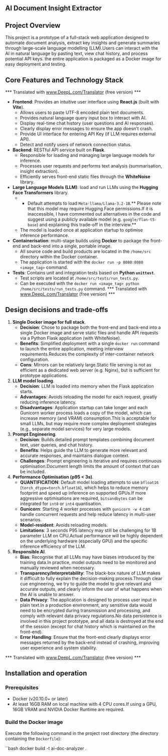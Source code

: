 ## AI Document Insight Extractor

## Project Overview

This project is a prototype of a full-stack web application designed to automate document analysis, extract key insights and generate summaries through large-scale language modelling (LLM).Users can interact with the AI in natural language by pasting text, view chat history, and process potential API keys. the entire application is packaged as a Docker image for easy deployment and testing.

## Core Features and Technology Stack
*** Translated with www.DeepL.com/Translator (free version) ***
* **Frontend**: Provides an intuitive user interface using **React.js** (built with **Vite**).
    * Allows users to paste UTF-8 encoded plain text documents.
    * Provides natural language query input box to interact with AI.
    * Display real-time chat history (user questions and AI responses).
    * Clearly display error messages to ensure the app doesn't crash.
    * Provide UI interface for entering API Key (if LLM requires external API).
    * Detect and notify users of network connection status.
* **Backend**: RESTful API service built on **Flask**.
    * Responsible for loading and managing large language models for inference.
    * Processes user requests and performs text analysis (summarisation, insight extraction).
    * Efficiently serves front-end static files through the **WhiteNoise** library.
* **Large Language Models (LLM)**: load and run LLMs using the **Hugging Face Transformers** library.
    * * Default attempts to load `Meta-llama/Llama-3.2-1B`.** Please note that this model may require Hugging Face permissions.If it is inaccessible, I have commented out alternatives in the code and suggest using a publicly available model (e.g. `google/flan-t5-base`) and explaining this trade-off in the interview.**
    * The model is loaded once at application startup to optimise inference performance.
* **Containerisation**: multi-stage builds using **Docker** to package the front-end and back-end into a single, portable image.
    * All source code and build products are located in the `/home/src` directory within the Docker container.
    * The application is started with the `docker run -p 8080:8080 <image_tag>` command.
* **Tests**: Contains unit and integration tests based on **Python `unittest`**.
    * Test scripts are located at `/home/src/tests/run_tests.py`.
    * Can be executed with the `docker run <image_tag> python /home/src/tests/run_tests.py` command.
*** Translated with www.DeepL.com/Translator (free version) ***



## Design decisions and trade-offs

1. **Single Docker image for full stack**.
    * **Decision**: Chose to package both the front-end and back-end into a single Docker image and serve static files and handle API requests via a Python Flask application (with WhiteNoise).
    * **Benefits**: Simplified deployment with a single `docker run` command to launch the entire application, meeting interview requirements.Reduces the complexity of inter-container network configuration.
    * **Cons**: Mirrors can be relatively large.Static file serving is not as efficient as a dedicated web server (e.g. Nginx), but is sufficient for prototype applications.
2. **LLM model loading**.
    * **Decision**: LLM is loaded into memory when the Flask application starts.
    * **Advantages**: Avoids reloading the model for each request, greatly reducing inference latency.
    * **Disadvantages**: Application startup can take longer and each Gunicorn worker process loads a copy of the model, which can increase memory (and VRAM) consumption.This is acceptable for small LLMs, but may require more complex deployment strategies (e.g., separate model services) for very large models.
3. **Prompt Engineering**.
    * **Decision**: Builds detailed prompt templates combining document text, user queries, and chat history.
    * **Benefits**: Helps guide the LLM to generate more relevant and accurate responses, and maintains dialogue context.
    * **Challenges**: Prompt engineering is iterative and requires continuous optimisation.Document length limits the amount of context that can be included.
4. **Performance Optimisation (p95 < 3s)**.
    * **QUANTIFICATION**: Default model loading attempts to use `bfloat16` (`torch_dtype=torch.bfloat16`), which helps to reduce memory footprint and speed up inference on supported GPUs.If more aggressive optimisations are required, `bitsandbytes` can be integrated for `int8` or `int4` quantisation.
    * **Gunicorn**: Starting 4 worker processes with `gunicorn -w 4` can handle concurrent requests and help reduce latency in multi-user scenarios.
    * **Model-resident**: Avoids reloading models.
    * **Limitations**: 3 seconds P95 latency may still be challenging for 1B parameter LLM on CPU.Actual performance will be highly dependent on the underlying hardware (especially GPU) and the specific inference efficiency of the LLM.
5. **Responsible AI**.
    * **Bias**: Recognise that all LLMs may have biases introduced by the training data.In practice, model outputs need to be monitored and manually reviewed when necessary.
    * **Transparency/Interpretability**: The black-box nature of LLM makes it difficult to fully explain the decision-making process.Through clear cue engineering, we try to guide the model to give relevant and accurate outputs, and clearly inform the user of what happens when the AI is unable to answer.
    * **Data Privacy**: The application is designed to process user input in plain text.In a production environment, any sensitive data would need to be encrypted during transmission and processing, and comply with relevant data privacy regulations.No data persistence is involved in this project prototype, and all data is destroyed at the end of the session (except for chat history which is maintained on the front-end).
    * **Error Handling**: Ensure that the front-end clearly displays error messages returned by the back-end instead of crashing, improving user experience and system stability.

*** Translated with www.DeepL.com/Translator (free version) ***

## Installation and operation

### Prerequisites

* Docker (v20.10.0+ or later)
* At least 16GB RAM on local machine with 4 CPU cores.If using a GPU, 16GB VRAM and NVIDIA Docker Runtime are required.

### Build the Docker image

Execute the following command in the project root directory (the directory containing the ``Dockerfile``):

``bash
docker build -t ai-doc-analyzer .